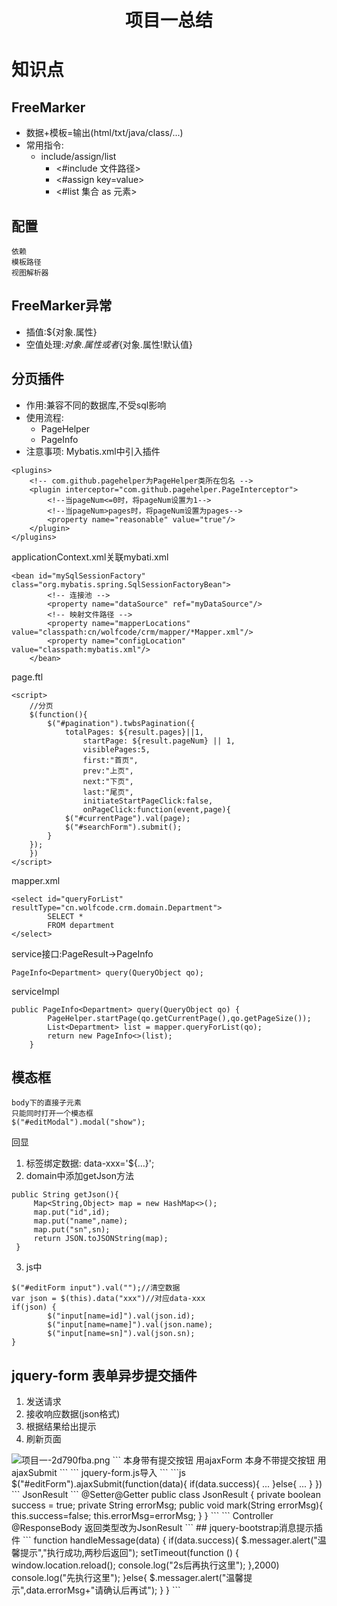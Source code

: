 # <center>项目一总结
# 知识点
## FreeMarker
- 数据+模板=输出(html/txt/java/class/...)
- 常用指令:
  - include/assign/list
    - <#include 文件路径>  
    - <#assign key=value>
    - <#list 集合 as 元素>

## 配置
```
依赖
模板路径
视图解析器
```
## FreeMarker异常
- 插值:${对象.属性}
- 空值处理:${对象.属性}或者${对象.属性!默认值}

## 分页插件
- 作用:兼容不同的数据库,不受sql影响
- 使用流程:
  - PageHelper
  - PageInfo
- 注意事项:
Mybatis.xml中引入插件
```
<plugins>
    <!-- com.github.pagehelper为PageHelper类所在包名 -->
    <plugin interceptor="com.github.pagehelper.PageInterceptor">
        <!--当pageNum<=0时，将pageNum设置为1-->
        <!--当pageNum>pages时，将pageNum设置为pages-->
        <property name="reasonable" value="true"/>
    </plugin>
</plugins>
```
applicationContext.xml关联mybati.xml
```
<bean id="mySqlSessionFactory" class="org.mybatis.spring.SqlSessionFactoryBean">
        <!-- 连接池 -->
        <property name="dataSource" ref="myDataSource"/>
        <!-- 映射文件路径 -->
        <property name="mapperLocations" value="classpath:cn/wolfcode/crm/mapper/*Mapper.xml"/>
        <property name="configLocation" value="classpath:mybatis.xml"/>
    </bean>
```
page.ftl
```
<script>
    //分页
    $(function(){
        $("#pagination").twbsPagination({
            totalPages: ${result.pages}||1,
                startPage: ${result.pageNum} || 1,
                visiblePages:5,
                first:"首页",
                prev:"上页",
                next:"下页",
                last:"尾页",
                initiateStartPageClick:false,
                onPageClick:function(event,page){
            $("#currentPage").val(page);
            $("#searchForm").submit();
        }
    });
    })
</script>
```
mapper.xml
```
<select id="queryForList" resultType="cn.wolfcode.crm.domain.Department">
        SELECT *
        FROM department
</select>
```
service接口:PageResult->PageInfo
```
PageInfo<Department> query(QueryObject qo);
```
serviceImpl
```
public PageInfo<Department> query(QueryObject qo) {
        PageHelper.startPage(qo.getCurrentPage(),qo.getPageSize());
        List<Department> list = mapper.queryForList(qo);
        return new PageInfo<>(list);
    }
```
## 模态框
```
body下的直接子元素
只能同时打开一个模态框
$("#editModal").modal("show");
```

回显
1. 标签绑定数据: data-xxx='${...}';
2. domain中添加getJson方法
```
public String getJson(){
     Map<String,Object> map = new HashMap<>();
     map.put("id",id);
     map.put("name",name);
     map.put("sn",sn);
     return JSON.toJSONString(map);
 }
```
3. js中
```
$("#editForm input").val("");//清空数据
var json = $(this).data("xxx")//对应data-xxx
if(json) {        
        $("input[name=id]").val(json.id);
        $("input[name=name]").val(json.name);
        $("input[name=sn]").val(json.sn);
}
```


## jquery-form 表单异步提交插件
1. 发送请求
2. 接收响应数据(json格式)
3. 根据结果给出提示
4. 刷新页面
<img alt="项目一-2d790fba.png" src="assets/项目一-2d790fba.png" width="" height="" >
```
本身带有提交按钮 用ajaxForm
本身不带提交按钮 用ajaxSubmit
```
```
jquery-form.js导入
```
```js
$("#editForm").ajaxSubmit(function(data){
    if(data.success){
      ...
    }else{
      ...
    }
  })
```
JsonResult
```
@Setter@Getter
public class JsonResult {
    private boolean success = true;
    private String errorMsg;
    public void mark(String errorMsg){
        this.success=false;
        this.errorMsg=errorMsg;
    }
}
```
```
Controller
@ResponseBody
返回类型改为JsonResult
```
## jquery-bootstrap消息提示插件
```
function handleMessage(data) {
            if(data.success){
                $.messager.alert("温馨提示","执行成功,两秒后返回");
                setTimeout(function () {
                    window.location.reload();
                    console.log("2s后再执行这里");
                },2000)
                console.log("先执行这里");
            }else{
                $.messager.alert("温馨提示",data.errorMsg+"请确认后再试");
            }
        }
```
